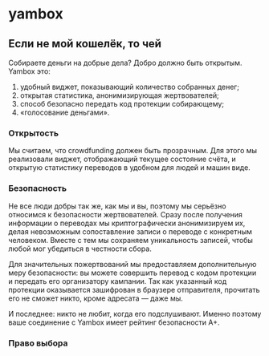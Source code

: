 # yambox
## Если не мой кошелёк, то чей

Собираете деньги на добрые дела? Добро должно быть открытым. Yambox это:

1. удобный виджет, показывающий количество собранных денег;
2. открытая статистика, анонимизирующая жертвователей;
3. способ безопасно передать код протекции собирающему;
4. «голосование деньгами».

### Открытость

Мы считаем, что crowdfunding должен быть прозрачным. Для этого мы реализовали
виджет, отображающий текущее состояние счёта, и открытую статистику переводов
в удобном для людей и машин виде.

### Безопасность

Не все люди добры так же, как мы и вы, поэтому мы серьёзно относимся к
безопасности жертвователей. Сразу после получения информации о переводах мы
криптографически анонимизируем их, делая невозможным сопоставление записи о
переводе с конкретным человеком. Вместе с тем мы сохраняем уникальность
записей, чтобы любой мог убедиться в честности сбора.

Для значительных пожертвований мы предоставляем дополнительную меру
безопасности: вы можете совершить перевод с кодом протекции и передать его
организатору кампании. Так как указанный код протекции оказывается зашифрован
в браузере отправителя, прочитать его не сможет никто, кроме адресата — даже мы.

И последнее: никто не любит, когда его подслушивают. Именно поэтому ваше соединение
с Yambox имеет рейтинг безопасности A+.

### Право выбора
